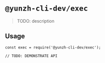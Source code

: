 # `@yunzh-cli-dev/exec`

> TODO: description

## Usage

```
const exec = require('@yunzh-cli-dev/exec');

// TODO: DEMONSTRATE API
```
